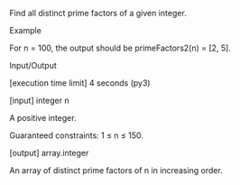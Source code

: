 Find all distinct prime factors of a given integer.

Example

For n = 100, the output should be
primeFactors2(n) = [2, 5].

Input/Output

[execution time limit] 4 seconds (py3)

[input] integer n

A positive integer.

Guaranteed constraints:
1 ≤ n ≤ 150.

[output] array.integer

An array of distinct prime factors of n in increasing order.